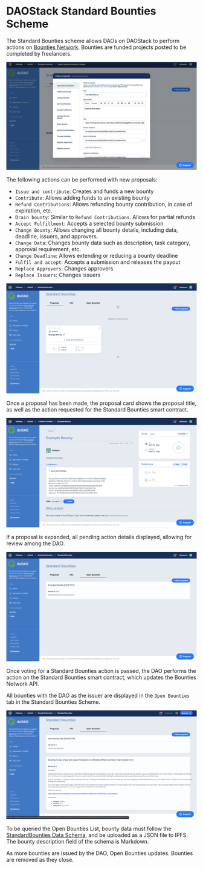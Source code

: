 # DAOStack Standard Bounties Scheme

The Standard Bounties scheme allows DAOs on DAOStack to perform actions on [Bounties Network](https://explorer.bounties.network). Bounties are funded projects posted to be completed by freelancers.

![](./images/1.png)

The following actions can be performed with new proposals:
- `Issue and contribute`: Creates and funds a new bounty
- `Contribute`: Allows adding funds to an existing bounty
- `Refund Contributions`: Allows refunding bounty contribution, in case of expiration, etc.
- `Drain bounty`: Similar to `Refund Contributions`. Allows for partial refunds
- `Accept Fulfillment`: Accepts a selected bounty submission
- `Change Bounty`: Allows changing all bounty details, including data, deadline, issuers, and approvers.
- `Change Data`: Changes bounty data such as description, task category, approval requirement, etc.
- `Change Deadline`: Allows extending or reducing a bounty deadline
- `Fulfil and accept`: Accepts a submission and releases the payout 
- `Replace Approvers`: Changes approvers
- `Replace Issuers`: Changes issuers

![](./images/2.png)

Once a proposal has been made, the proposal card shows the proposal title, as well as the action requested for the Standard Bounties smart contract.

![](./images/3.png)

If a proposal is expanded, all pending action details displayed, allowing for review among the DAO.

![](./images/4.png)

Once voting for a Standard Bounties action is passed, the DAO performs the action on the Standard Bounties smart contract, which updates the Bounties Network API. 

All bounties with the DAO as the issuer are displayed in the `Open Bounties` tab in the Standard Bounties Scheme.

![](./images/5.png)

To be queried the Open Bounties List, bounty data must follow the [StandardBounties Data Schema](https://github.com/Bounties-Network/StandardBounties/blob/master/docs/standardSchemas.md), and be uploaded as a JSON file to IPFS. The bounty description field of the schema is Markdown. 

As more bounties are issued by the DAO, Open Bounties updates. Bounties are removed as they close. 
